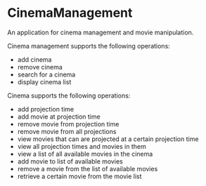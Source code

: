 # CinemaManagement
An application for cinema management and movie manipulation.  

Cinema management supports the following operations:  
- add cinema  
- remove cinema  
- search for a cinema  
- display cinema list  
  
Cinema supports the following operations:  
- add projection time  
- add movie at projection time  
- remove movie from projection time  
- remove movie from all projections  
- view movies that can are projected at a certain projection time  
- view all projection times and movies in them  
- view a list of all available movies in the cinema  
- add movie to list of available movies  
- remove a movie from the list of available movies  
- retrieve a certain movie from the movie list  




